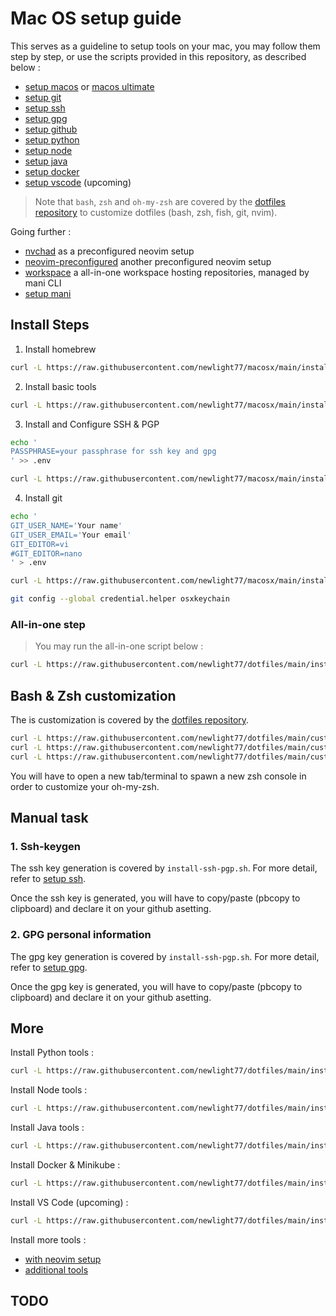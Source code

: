 # Mac OS setup guide

This serves as a guideline to setup tools on your mac, you may follow them step by step, or use the scripts provided in this repository, as described below :

- [setup macos](docs/setup_macos.md) or [macos ultimate](docs/macos_ultimate_guide.md)
- [setup git](docs/setup_git.md)
- [setup ssh](docs/setup_ssh.md)
- [setup gpg](docs/setup_gpg.md)
- [setup github](docs/setup_github.md)
- [setup python](docs/setup_python.md)
- [setup node](docs/setup_node.md)
- [setup java](docs/setup_java.md)
- [setup docker](docs/setup_docker.md)
- [setup vscode](docs/setup_vscode.md) (upcoming)

> Note that `bash`, `zsh` and `oh-my-zsh` are covered by the [dotfiles repository](https://github.com/newlight77/dotfiles) to customize dotfiles (bash, zsh, fish, git, nvim).

Going further :

- [nvchad](https://github.com/newlight77/nvchad) as a preconfigured neovim setup
- [neovim-preconfigured](https://github.com/newlight77/neovim-preconfigured) another preconfigured neovim setup
- [workspace](https://github.com/newlight77/workspace) a all-in-one workspace hosting repositories, managed by mani CLI
- [setup mani](docs/setup_mani.md)

## Install Steps

1. Install homebrew

```bash
curl -L https://raw.githubusercontent.com/newlight77/macosx/main/install-homebrew.sh | bash
```

2. Install basic tools

```bash
curl -L https://raw.githubusercontent.com/newlight77/macosx/main/install-basic-tools.sh | bash
```

3. Install and Configure SSH & PGP

```bash
echo '
PASSPHRASE=your passphrase for ssh key and gpg
' >> .env
```

```bash
curl -L https://raw.githubusercontent.com/newlight77/macosx/main/install-ssh-pgp.sh | bash
```

4. Install git

```bash
echo '
GIT_USER_NAME='Your name'
GIT_USER_EMAIL='Your email'
GIT_EDITOR=vi
#GIT_EDITOR=nano
' > .env

curl -L https://raw.githubusercontent.com/newlight77/macosx/main/install-git.sh | bash

git config --global credential.helper osxkeychain
```

### All-in-one step

> You may run the all-in-one script below :

```bash
curl -L https://raw.githubusercontent.com/newlight77/dotfiles/main/install-all.sh | bash
```

## Bash & Zsh customization

The is customization is covered by the [dotfiles repository](https://github.com/newlight77/dotfiles).

```bash
curl -L https://raw.githubusercontent.com/newlight77/dotfiles/main/customize-bash.sh | bash
curl -L https://raw.githubusercontent.com/newlight77/dotfiles/main/customize-util.sh | bash
curl -L https://raw.githubusercontent.com/newlight77/dotfiles/main/customize-zsh.sh | bash
```

You will have to open a new tab/terminal to spawn a new zsh console in order to customize your oh-my-zsh.

## Manual task

### 1. Ssh-keygen

The ssh key generation is covered by `install-ssh-pgp.sh`. For more detail, refer to [setup ssh](docs/setup_ssh.md).

Once the ssh key is generated, you will have to copy/paste (pbcopy to clipboard) and declare it on your github asetting.

### 2. GPG personal information

The gpg key generation is covered by `install-ssh-pgp.sh`. For more detail, refer to [setup gpg](docs/setup_gpg.md).

Once the gpg key is generated, you will have to copy/paste (pbcopy to clipboard) and declare it on your github asetting.

## More

Install Python tools :

```bash
curl -L https://raw.githubusercontent.com/newlight77/dotfiles/main/install-python.sh | bash
```

Install Node tools :

```bash
curl -L https://raw.githubusercontent.com/newlight77/dotfiles/main/install-node.sh | bash
```

Install Java tools :

```bash
curl -L https://raw.githubusercontent.com/newlight77/dotfiles/main/install-java.sh | bash
```

Install Docker & Minikube :

```bash
curl -L https://raw.githubusercontent.com/newlight77/dotfiles/main/install-docker.sh | bash
```

Install VS Code (upcoming) :

```bash
curl -L https://raw.githubusercontent.com/newlight77/dotfiles/main/install-vs-code.sh | bash
```

Install more tools :

-  [with neovim setup](docs/setup_neovim.md)
-  [additional tools](docs/additional_tools.md)

## TODO
